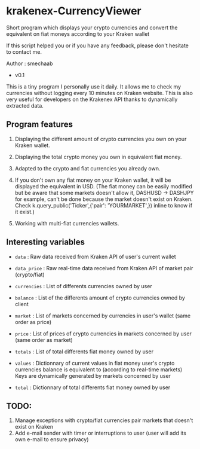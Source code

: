 krakenex-CurrencyViewer
=======================
Short program which displays your crypto currencies and convert the equivalent on fiat moneys according to your Kraken wallet

If this script helped you or if you have any feedback, please don't hesitate to contact me.

Author : smechaab

* v0.1

This is a tiny program I personally use it daily.
It allows me to check my currencies without logging every 10 minutes on Kraken website.
This is also very useful for developers on the Krakenex API thanks to dynamically extracted data.

Program features
----------------

1.    Displaying the different amount of crypto currencies you own on your Kraken wallet.

2.    Displaying the total crypto money you own in equivalent fiat money.

3.    Adapted to the crypto and fiat currencies you already own.

4.    If you don't own any fiat money on your Kraken wallet, it will be displayed the equivalent in USD.
	  (The fiat money can be easily modified but be aware that some markets doesn't allow it,
      DASHUSD -> DASHJPY for example, can't be done because the market doesn't exist on Kraken.
      Check k.query_public('Ticker',{'pair': 'YOURMARKET',}) inline to know if it exist.)
	  
5.    Working with multi-fiat currencies wallets.


Interesting variables
---------------------

* ``data`` : Raw data received from Kraken API of user's current wallet
* ``data_price`` : Raw real-time data received from Kraken API of market pair (crypto/fiat)
* ``currencies`` : List of differents currencies owned by user
* ``balance`` : List of the differents amount of crypto currencies owned by client
* ``market`` :  List of markets concerned by currencies in user's wallet (same order as price)
* ``price`` : List of prices of crypto currencies in markets concerned by user (same order as market)
* ``totals`` : List of total differents fiat money owned by user
* ``values`` : Dictionnary of current values in fiat money user's crypto currencies balance is equivalent to (according to real-time markets)
		Keys are dynamically generated by markets concerned by user
		
* ``total`` : Dictionnary of total differents fiat money owned by user



	
TODO:
-----
1. Manage exceptions with crypto/fiat currencies pair markets that doesn't exist on Kraken
2. Add e-mail sender with timer or interruptions to user (user will add its own e-mail to ensure privacy)
